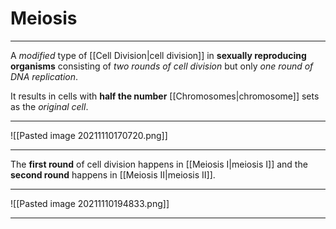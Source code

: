 # Meiosis
---
A *modified* type of [[Cell Division|cell division]] in **sexually reproducing organisms** consisting of *two rounds of cell division* but only *one round of DNA replication*. 

It results in cells with **half the number** [[Chromosomes|chromosome]] sets as the *original cell*. 

---
![[Pasted image 20211110170720.png]]

---
The **first round** of cell division happens in [[Meiosis I|meiosis I]] and the **second round** happens in [[Meiosis II|meiosis II]].

---
![[Pasted image 20211110194833.png]]

---